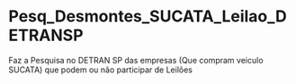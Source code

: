 # Pesq_Desmontes_SUCATA_Leilao_DETRANSP
Faz a Pesquisa no DETRAN SP das empresas (Que compram veiculo SUCATA) que podem ou não participar de Leilões
